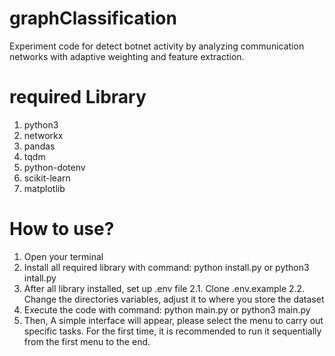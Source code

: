 # graphClassification
Experiment code for detect botnet activity by analyzing communication networks with adaptive weighting and feature extraction.

# required Library
1. python3
2. networkx
3. pandas
4. tqdm
5. python-dotenv
6. scikit-learn
7. matplotlib

# How to use?
1. Open your terminal
2. Install all required library with command: python install.py or python3 intall.py
3. After all library installed, set up .env file
   2.1. Clone .env.example
   2.2. Change the directories variables, adjust it to where you store the dataset
4. Execute the code with command: python main.py or python3 main.py
5. Then, A simple interface will appear, please select the menu to carry out specific tasks.
   For the first time, it is recommended to run it sequentially from the first menu to the end.
   
